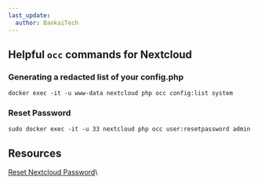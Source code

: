 ```yaml
---
last_update:
  author: BankaiTech
---
```

## Helpful `occ` commands for Nextcloud
### Generating a redacted list of your config.php
```
docker exec -it -u www-data nextcloud php occ config:list system
```
### Reset Password
```
sudo docker exec -it -u 33 nextcloud php occ user:resetpassword admin
```
## Resources
[Reset Nextcloud Password](https://docs.nextcloud.com/server/latest/admin_manual/configuration_user/reset_admin_password.html)\
